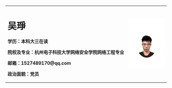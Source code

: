 <table border="0">
  <tr>
    <td width="75%">
      <h1>吴琤</h1>
      <p><b>学历：本科大三在读</b></p>
      <p><b>院校及专业：杭州电子科技大学网络安全学院网络工程专业</b></p>
      <p><b>邮箱：1527489170@qq.com</b></p>
      <p><b>政治面貌：党员</b></p>
    </td>
    <td width="25%">
      <img src="/selfie.png" width="100%">
    </td>
  </tr>
</table>
